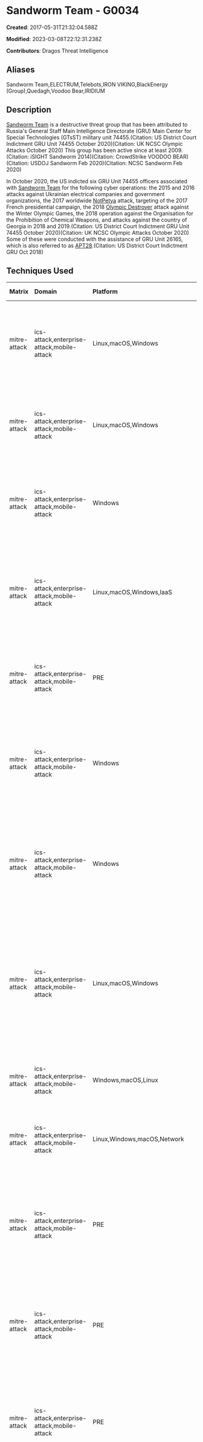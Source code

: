 # Sandworm Team - G0034

**Created**: 2017-05-31T21:32:04.588Z

**Modified**: 2023-03-08T22:12:31.238Z

**Contributors**: Dragos Threat Intelligence

## Aliases

Sandworm Team,ELECTRUM,Telebots,IRON VIKING,BlackEnergy (Group),Quedagh,Voodoo Bear,IRIDIUM

## Description

[Sandworm Team](https://attack.mitre.org/groups/G0034) is a destructive threat group that has been attributed to Russia's General Staff Main Intelligence Directorate (GRU) Main Center for Special Technologies (GTsST) military unit 74455.(Citation: US District Court Indictment GRU Unit 74455 October 2020)(Citation: UK NCSC Olympic Attacks October 2020) This group has been active since at least 2009.(Citation: iSIGHT Sandworm 2014)(Citation: CrowdStrike VOODOO BEAR)(Citation: USDOJ Sandworm Feb 2020)(Citation: NCSC Sandworm Feb 2020)

In October 2020, the US indicted six GRU Unit 74455 officers associated with [Sandworm Team](https://attack.mitre.org/groups/G0034) for the following cyber operations: the 2015 and 2016 attacks against Ukrainian electrical companies and government organizations, the 2017 worldwide [NotPetya](https://attack.mitre.org/software/S0368) attack, targeting of the 2017 French presidential campaign, the 2018 [Olympic Destroyer](https://attack.mitre.org/software/S0365) attack against the Winter Olympic Games, the 2018 operation against the Organisation for the Prohibition of Chemical Weapons, and attacks against the country of Georgia in 2018 and 2019.(Citation: US District Court Indictment GRU Unit 74455 October 2020)(Citation: UK NCSC Olympic Attacks October 2020) Some of these were conducted with the assistance of GRU Unit 26165, which is also referred to as [APT28](https://attack.mitre.org/groups/G0007).(Citation: US District Court Indictment GRU Oct 2018)

## Techniques Used

|Matrix|Domain|Platform|Technique ID|Technique Name|Use|
| :---| :---| :---| :---| :---| :---|
|mitre-attack|ics-attack,enterprise-attack,mobile-attack|Linux,macOS,Windows|T1072|Software Deployment Tools|[Sandworm Team](https://attack.mitre.org/groups/G0034) has used the commercially available tool RemoteExec for agentless remote code execution.(Citation: Microsoft Prestige ransomware October 2022)|
|mitre-attack|ics-attack,enterprise-attack,mobile-attack|Linux,macOS,Windows|T1027.010|Command Obfuscation|[Sandworm Team](https://attack.mitre.org/groups/G0034) has used ROT13 encoding, AES encryption and compression with the zlib library for their Python-based backdoor.(Citation: ESET Telebots Dec 2016)|
|mitre-attack|ics-attack,enterprise-attack,mobile-attack|Windows|T1003.003|NTDS|[Sandworm Team](https://attack.mitre.org/groups/G0034) has used `ntdsutil.exe` to back up the Active Directory database, likely for credential access.(Citation: Microsoft Prestige ransomware October 2022)|
|mitre-attack|ics-attack,enterprise-attack,mobile-attack|Linux,macOS,Windows,IaaS|T1486|Data Encrypted for Impact|[Sandworm Team](https://attack.mitre.org/groups/G0034) has used [Prestige](https://attack.mitre.org/software/S1058) ransomware to encrypt data at targeted organizations in transportation and related logistics industries in Ukraine and Poland.(Citation: Microsoft Prestige ransomware October 2022)|
|mitre-attack|ics-attack,enterprise-attack,mobile-attack|PRE|T1584.005|Botnet|[Sandworm Team](https://attack.mitre.org/groups/G0034) has used a large-scale botnet to target Small Office/Home Office (SOHO) network devices.(Citation: NCSC Cyclops Blink February 2022)|
|mitre-attack|ics-attack,enterprise-attack,mobile-attack|Windows|T1047|Windows Management Instrumentation|[Sandworm Team](https://attack.mitre.org/groups/G0034) has used [Impacket](https://attack.mitre.org/software/S0357)’s WMIexec module for remote code execution and VBScript to run WMI queries.(Citation: Dragos Crashoverride 2018)(Citation: Microsoft Prestige ransomware October 2022)|
|mitre-attack|ics-attack,enterprise-attack,mobile-attack|Windows|T1021.002|SMB/Windows Admin Shares|[Sandworm Team](https://attack.mitre.org/groups/G0034) has copied payloads to the `ADMIN$` share of remote systems and run <code>net use</code> to connect to network shares.(Citation: Dragos Crashoverride 2018)(Citation: Microsoft Prestige ransomware October 2022)|
|mitre-attack|ics-attack,enterprise-attack,mobile-attack|Linux,macOS,Windows|T1570|Lateral Tool Transfer|[Sandworm Team](https://attack.mitre.org/groups/G0034) has used `move` to transfer files to a network share and has copied payloads--such as [Prestige](https://attack.mitre.org/software/S1058) ransomware--to an Active Directory Domain Controller and distributed via the Default Domain Group Policy Object.(Citation: Dragos Crashoverride 2018)(Citation: Microsoft Prestige ransomware October 2022) |
|mitre-attack|ics-attack,enterprise-attack,mobile-attack|Windows,macOS,Linux|T1136.002|Domain Account|[Sandworm Team](https://attack.mitre.org/groups/G0034) has created new domain accounts on an ICS access server.(Citation: Dragos Crashoverride 2018)|
|mitre-attack|ics-attack,enterprise-attack,mobile-attack|Linux,Windows,macOS,Network|T1505.003|Web Shell|[Sandworm Team](https://attack.mitre.org/groups/G0034) has used webshells including [P.A.S. Webshell](https://attack.mitre.org/software/S0598) to maintain access to victim networks.(Citation: ANSSI Sandworm January 2021)|
|mitre-attack|ics-attack,enterprise-attack,mobile-attack|PRE|T1589.002|Email Addresses|[Sandworm Team](https://attack.mitre.org/groups/G0034) has obtained valid emails addresses while conducting research against target organizations that were subsequently used in spearphishing campaigns.(Citation: US District Court Indictment GRU Unit 74455 October 2020)|
|mitre-attack|ics-attack,enterprise-attack,mobile-attack|PRE|T1589.003|Employee Names|[Sandworm Team](https://attack.mitre.org/groups/G0034)'s research of potential victim organizations included the identification and collection of employee information.(Citation: US District Court Indictment GRU Unit 74455 October 2020)|
|mitre-attack|ics-attack,enterprise-attack,mobile-attack|PRE|T1598.003|Spearphishing Link|[Sandworm Team](https://attack.mitre.org/groups/G0034) has crafted spearphishing emails with hyperlinks designed to trick unwitting recipients into revealing their account credentials.(Citation: US District Court Indictment GRU Unit 74455 October 2020)|
|mitre-attack|ics-attack,enterprise-attack,mobile-attack|PRE|T1592.002|Software|[Sandworm Team](https://attack.mitre.org/groups/G0034) has researched software code to enable supply-chain operations, most notably for the 2017 [NotPetya](https://attack.mitre.org/software/S0368) attack. [Sandworm Team](https://attack.mitre.org/groups/G0034) also collected a list of computers using specific software as part of its targeting efforts.(Citation: US District Court Indictment GRU Unit 74455 October 2020)|
|mitre-attack|ics-attack,enterprise-attack,mobile-attack|PRE|T1593|Search Open Websites/Domains|[Sandworm Team](https://attack.mitre.org/groups/G0034) researched Ukraine's unique legal entity identifier (called an "EDRPOU" number), including running queries on the EDRPOU website, in preparation for the [NotPetya](https://attack.mitre.org/software/S0368) attack. [Sandworm Team](https://attack.mitre.org/groups/G0034) has also researched third-party websites to help it craft credible spearphishing emails.(Citation: US District Court Indictment GRU Unit 74455 October 2020)|
|mitre-attack|ics-attack,enterprise-attack,mobile-attack|Linux,macOS,Windows,Network|T1005|Data from Local System|[Sandworm Team](https://attack.mitre.org/groups/G0034) has exfiltrated internal documents, files, and other data from compromised hosts.(Citation: US District Court Indictment GRU Unit 74455 October 2020)|
|mitre-attack|ics-attack,enterprise-attack,mobile-attack|Linux,macOS,Windows,Network|T1033|System Owner/User Discovery|[Sandworm Team](https://attack.mitre.org/groups/G0034) has collected the username from a compromised host.(Citation: US District Court Indictment GRU Unit 74455 October 2020)|
|mitre-attack|ics-attack,enterprise-attack,mobile-attack|Linux,macOS,Windows,Network|T1083|File and Directory Discovery|[Sandworm Team](https://attack.mitre.org/groups/G0034) has enumerated files on a compromised host.(Citation: US District Court Indictment GRU Unit 74455 October 2020)(Citation: Dragos Crashoverride 2018)|
|mitre-attack|ics-attack,enterprise-attack,mobile-attack|PRE|T1591.002|Business Relationships|In preparation for its attack against the 2018 Winter Olympics, [Sandworm Team](https://attack.mitre.org/groups/G0034) conducted online research of partner organizations listed on an official PyeongChang Olympics partnership site.(Citation: US District Court Indictment GRU Unit 74455 October 2020)|
|mitre-attack|ics-attack,enterprise-attack,mobile-attack|PRE|T1595.002|Vulnerability Scanning|[Sandworm Team](https://attack.mitre.org/groups/G0034) has scanned network infrastructure for vulnerabilities as part of its operational planning.(Citation: US District Court Indictment GRU Unit 74455 October 2020)|
|mitre-attack|ics-attack,enterprise-attack,mobile-attack|PRE|T1588.006|Vulnerabilities|In 2017, [Sandworm Team](https://attack.mitre.org/groups/G0034) conducted technical research related to vulnerabilities associated with websites used by the Korean Sport and Olympic Committee, a Korean power company, and a Korean airport.(Citation: US District Court Indictment GRU Unit 74455 October 2020)|
|mitre-attack|ics-attack,enterprise-attack,mobile-attack|PRE|T1588.002|Tool|[Sandworm Team](https://attack.mitre.org/groups/G0034) has acquired open-source tools for their operations, including [Invoke-PSImage](https://attack.mitre.org/software/S0231), which was used to establish an encrypted channel from a compromised host to [Sandworm Team](https://attack.mitre.org/groups/G0034)'s C2 server in preparation for the 2018 Winter Olympics attack, as well as [Impacket](https://attack.mitre.org/software/S0357) and RemoteExec, which were used in their 2022 [Prestige](https://attack.mitre.org/software/S1058) operations.(Citation: US District Court Indictment GRU Unit 74455 October 2020)(Citation: Microsoft Prestige ransomware October 2022)|
|mitre-attack|ics-attack,enterprise-attack,mobile-attack|Windows|T1059.001|PowerShell|[Sandworm Team](https://attack.mitre.org/groups/G0034) has used PowerShell scripts to run a credential harvesting tool in memory to evade defenses.(Citation: US District Court Indictment GRU Unit 74455 October 2020)(Citation: Dragos Crashoverride 2018) |
|mitre-attack|ics-attack,enterprise-attack,mobile-attack|Windows,IaaS,Linux,macOS,Network|T1049|System Network Connections Discovery|[Sandworm Team](https://attack.mitre.org/groups/G0034) had gathered user, IP address, and server data related to RDP sessions on a compromised host. It has also accessed network diagram files useful for understanding how a host's network was configured.(Citation: US District Court Indictment GRU Unit 74455 October 2020)(Citation: Dragos Crashoverride 2018) |
|mitre-attack|ics-attack,enterprise-attack,mobile-attack|Linux,macOS,Windows|T1078.002|Domain Accounts|[Sandworm Team](https://attack.mitre.org/groups/G0034) has used stolen credentials to access administrative accounts within the domain.(Citation: US District Court Indictment GRU Unit 74455 October 2020)(Citation: Microsoft Prestige ransomware October 2022)|
|mitre-attack|ics-attack,enterprise-attack,mobile-attack|PRE|T1594|Search Victim-Owned Websites|[Sandworm Team](https://attack.mitre.org/groups/G0034) has conducted research against potential victim websites as part of its operational planning.(Citation: US District Court Indictment GRU Unit 74455 October 2020)|
|mitre-attack|ics-attack,enterprise-attack,mobile-attack|Windows,IaaS,Linux,macOS|T1491.002|External Defacement|[Sandworm Team](https://attack.mitre.org/groups/G0034) defaced approximately 15,000 websites belonging to Georgian government, non-government, and private sector organizations in 2019.(Citation: US District Court Indictment GRU Unit 74455 October 2020)(Citation: UK NCSC Olympic Attacks October 2020)|
|mitre-attack|ics-attack,enterprise-attack,mobile-attack|PRE|T1590.001|Domain Properties|[Sandworm Team](https://attack.mitre.org/groups/G0034) conducted technical reconnaissance of the Parliament of Georgia's official internet domain prior to its 2019 attack.(Citation: US District Court Indictment GRU Unit 74455 October 2020)|
|mitre-attack|ics-attack,enterprise-attack,mobile-attack|Windows,Azure AD,Office 365,SaaS,IaaS,Linux,macOS,Google Workspace,Containers|T1499|Endpoint Denial of Service|[Sandworm Team](https://attack.mitre.org/groups/G0034) temporarily disrupted service to Georgian government, non-government, and private sector websites after compromising a Georgian web hosting provider in 2019.(Citation: US District Court Indictment GRU Unit 74455 October 2020)|
|mitre-attack|ics-attack,enterprise-attack,mobile-attack|PRE|T1583.004|Server|[Sandworm Team](https://attack.mitre.org/groups/G0034) has leased servers from resellers instead of leasing infrastructure directly from hosting companies to enable its operations.(Citation: US District Court Indictment GRU Unit 74455 October 2020)|
|mitre-attack|ics-attack,enterprise-attack,mobile-attack|PRE|T1583.001|Domains|[Sandworm Team](https://attack.mitre.org/groups/G0034) has registered domain names and created URLs that are often designed to mimic or spoof legitimate websites, such as email login pages, online file sharing and storage websites, and password reset pages.(Citation: US District Court Indictment GRU Unit 74455 October 2020)|
|mitre-attack|ics-attack,enterprise-attack,mobile-attack|Linux,macOS,Windows,Office 365,SaaS,Google Workspace|T1566.002|Spearphishing Link|[Sandworm Team](https://attack.mitre.org/groups/G0034) has crafted phishing emails containing malicious hyperlinks.(Citation: US District Court Indictment GRU Unit 74455 October 2020)|
|mitre-attack|ics-attack,enterprise-attack,mobile-attack|Linux,macOS,Windows|T1204.001|Malicious Link|[Sandworm Team](https://attack.mitre.org/groups/G0034) has tricked unwitting recipients into clicking on malicious hyperlinks within emails crafted to resemble trustworthy senders.(Citation: US District Court Indictment GRU Unit 74455 October 2020)|
|mitre-attack|ics-attack,enterprise-attack,mobile-attack|Windows,SaaS,IaaS,Linux,macOS,Office 365|T1199|Trusted Relationship|[Sandworm Team](https://attack.mitre.org/groups/G0034) has used dedicated network connections from one victim organization to gain unauthorized access to a separate organization.(Citation: US District Court Indictment GRU Unit 74455 October 2020)|
|mitre-attack|ics-attack,enterprise-attack,mobile-attack|PRE|T1585.002|Email Accounts|[Sandworm Team](https://attack.mitre.org/groups/G0034) has created email accounts that mimic legitimate organizations for its spearphishing operations.(Citation: US District Court Indictment GRU Unit 74455 October 2020)|
|mitre-attack|ics-attack,enterprise-attack,mobile-attack|PRE|T1585.001|Social Media Accounts|[Sandworm Team](https://attack.mitre.org/groups/G0034) has established social media accounts to disseminate victim internal-only documents and other sensitive data.(Citation: US District Court Indictment GRU Unit 74455 October 2020)|
|mitre-attack|ics-attack,enterprise-attack,mobile-attack|PRE|T1587.001|Malware|[Sandworm Team](https://attack.mitre.org/groups/G0034) has developed malware for its operations, including malicious mobile applications and destructive malware such as [NotPetya](https://attack.mitre.org/software/S0368) and [Olympic Destroyer](https://attack.mitre.org/software/S0365).(Citation: US District Court Indictment GRU Unit 74455 October 2020)|
|mitre-attack|ics-attack,enterprise-attack,mobile-attack|Linux,macOS,Windows,Network|T1018|Remote System Discovery|[Sandworm Team](https://attack.mitre.org/groups/G0034) has used a tool to query Active Directory using LDAP, discovering information about computers listed in AD.(Citation: ESET Telebots Dec 2016)(Citation: Dragos Crashoverride 2018) |
|mitre-attack|ics-attack,enterprise-attack,mobile-attack|Windows,Office 365,Google Workspace|T1087.003|Email Account|[Sandworm Team](https://attack.mitre.org/groups/G0034) used malware to enumerate email settings, including usernames and passwords, from the M.E.Doc application.(Citation: ESET Telebots July 2017)	|
|mitre-attack|ics-attack,enterprise-attack,mobile-attack|Windows,IaaS,Linux,macOS,Network|T1082|System Information Discovery|[Sandworm Team](https://attack.mitre.org/groups/G0034) used a backdoor to enumerate information about the infected system's operating system.(Citation: ESET Telebots July 2017)(Citation: US District Court Indictment GRU Unit 74455 October 2020)	|
|mitre-attack|ics-attack,enterprise-attack,mobile-attack|Windows|T1218.011|Rundll32|[Sandworm Team](https://attack.mitre.org/groups/G0034) used a backdoor which could execute a supplied DLL using rundll32.exe.(Citation: ESET Telebots July 2017)	|
|mitre-attack|ics-attack,enterprise-attack,mobile-attack|Linux,macOS,Windows|T1195.002|Compromise Software Supply Chain|[Sandworm Team](https://attack.mitre.org/groups/G0034) has distributed [NotPetya](https://attack.mitre.org/software/S0368) by compromising the legitimate Ukrainian accounting software M.E.Doc and replacing a legitimate software update with a malicious one.(Citation: Secureworks NotPetya June 2017)(Citation: ESET Telebots June 2017)(Citation: US District Court Indictment GRU Unit 74455 October 2020)|
|mitre-attack|ics-attack,enterprise-attack,mobile-attack|Linux,macOS,Windows|T1571|Non-Standard Port|[Sandworm Team](https://attack.mitre.org/groups/G0034) has used port 6789 to accept connections on the group's SSH server.(Citation: ESET BlackEnergy Jan 2016)|
|mitre-attack|ics-attack,enterprise-attack,mobile-attack|Linux,Windows,macOS|T1219|Remote Access Software|[Sandworm Team](https://attack.mitre.org/groups/G0034) has used remote administration tools or remote industrial control system client software for execution and to maliciously release electricity breakers.(Citation: US-CERT Ukraine Feb 2016)(Citation: Microsoft Prestige ransomware October 2022)|
|mitre-attack|ics-attack,enterprise-attack,mobile-attack|Windows,Linux,Containers,macOS|T1133|External Remote Services|[Sandworm Team](https://attack.mitre.org/groups/G0034) has used Dropbear SSH with a hardcoded backdoor password to maintain persistence within the target network. [Sandworm Team](https://attack.mitre.org/groups/G0034) has also used VPN tunnels established in legitimate software company infrastructure to gain access to internal networks of that software company's users.(Citation: ESET BlackEnergy Jan 2016)(Citation: ESET Telebots June 2017)(Citation: ANSSI Sandworm January 2021)|
|mitre-attack|ics-attack,enterprise-attack,mobile-attack|Windows,macOS,Linux|T1059.005|Visual Basic|[Sandworm Team](https://attack.mitre.org/groups/G0034) has created VBScripts to run an SSH server.(Citation: ESET BlackEnergy Jan 2016)(Citation: ESET Telebots Dec 2016)(Citation: ESET Telebots June 2017)(Citation: Dragos Crashoverride 2018) |
|mitre-attack|ics-attack,enterprise-attack,mobile-attack|Windows,Azure AD,Office 365,SaaS,IaaS,Linux,macOS,Google Workspace,Containers,Network|T1078|Valid Accounts|[Sandworm Team](https://attack.mitre.org/groups/G0034) have used previously acquired legitimate credentials prior to attacks.(Citation: US-CERT Ukraine Feb 2016)|
|mitre-attack|ics-attack,enterprise-attack,mobile-attack|Linux,macOS,Windows,Network|T1561.002|Disk Structure Wipe|[Sandworm Team](https://attack.mitre.org/groups/G0034) has used the [BlackEnergy](https://attack.mitre.org/software/S0089) KillDisk component to corrupt the infected system's master boot record.(Citation: US-CERT Ukraine Feb 2016)(Citation: ESET Telebots June 2017)|
|mitre-attack|ics-attack,enterprise-attack,mobile-attack|Windows,IaaS,Linux,macOS|T1485|Data Destruction|[Sandworm Team](https://attack.mitre.org/groups/G0034) has used the [BlackEnergy](https://attack.mitre.org/software/S0089) KillDisk component to overwrite files on Windows-based Human-Machine Interfaces. (Citation: US-CERT Ukraine Feb 2016)(Citation: ESET Telebots June 2017)|
|mitre-attack|ics-attack,enterprise-attack,mobile-attack|Linux,macOS,Windows|T1204.002|Malicious File|[Sandworm Team](https://attack.mitre.org/groups/G0034) has tricked unwitting recipients into clicking on spearphishing attachments and enabling malicious macros embedded within files.(Citation: ESET Telebots Dec 2016)(Citation: US District Court Indictment GRU Unit 74455 October 2020)|
|mitre-attack|ics-attack,enterprise-attack,mobile-attack|Linux,macOS,Windows,Containers|T1036.005|Match Legitimate Name or Location|[Sandworm Team](https://attack.mitre.org/groups/G0034) has avoided detection by naming a malicious binary explorer.exe.(Citation: ESET Telebots Dec 2016)(Citation: US District Court Indictment GRU Unit 74455 October 2020)|
|mitre-attack|ics-attack,enterprise-attack,mobile-attack|Linux,macOS,Windows|T1102.002|Bidirectional Communication|[Sandworm Team](https://attack.mitre.org/groups/G0034) has used the Telegram Bot API from Telegram Messenger to send and receive commands to its Python backdoor. [Sandworm Team](https://attack.mitre.org/groups/G0034) also used legitimate M.E.Doc software update check requests for sending and receiving commands and hosted malicious payloads on putdrive.com.(Citation: ESET Telebots Dec 2016)(Citation: ESET Telebots June 2017)|
|mitre-attack|ics-attack,enterprise-attack,mobile-attack|Linux,macOS,Windows|T1105|Ingress Tool Transfer|[Sandworm Team](https://attack.mitre.org/groups/G0034) has pushed additional malicious tools onto an infected system to steal user credentials, move laterally, and destroy data.(Citation: ESET Telebots Dec 2016)(Citation: US District Court Indictment GRU Unit 74455 October 2020)|
|mitre-attack|ics-attack,enterprise-attack,mobile-attack|Linux,macOS,Windows|T1555.003|Credentials from Web Browsers|[Sandworm Team](https://attack.mitre.org/groups/G0034)'s CredRaptor tool can collect saved passwords from various internet browsers.(Citation: ESET Telebots Dec 2016)|
|mitre-attack|ics-attack,enterprise-attack,mobile-attack|Windows|T1003.001|LSASS Memory|[Sandworm Team](https://attack.mitre.org/groups/G0034) has used its plainpwd tool, a modified version of [Mimikatz](https://attack.mitre.org/software/S0002), and comsvcs.dll to dump Windows credentials from system memory.(Citation: ESET Telebots Dec 2016)(Citation: ESET Telebots June 2017)(Citation: Microsoft Prestige ransomware October 2022)	|
|mitre-attack|ics-attack,enterprise-attack,mobile-attack|Windows,macOS,Linux,Network|T1056.001|Keylogging|[Sandworm Team](https://attack.mitre.org/groups/G0034) has used a keylogger to capture keystrokes by using the SetWindowsHookEx function.(Citation: ESET Telebots Dec 2016)	|
|mitre-attack|ics-attack,enterprise-attack,mobile-attack|Linux,macOS,Windows,Network,IaaS|T1040|Network Sniffing|[Sandworm Team](https://attack.mitre.org/groups/G0034) has used intercepter-NG to sniff passwords in network traffic.(Citation: ESET Telebots Dec 2016)	|
|mitre-attack|ics-attack,enterprise-attack,mobile-attack|Linux,macOS,Windows|T1087.002|Domain Account|[Sandworm Team](https://attack.mitre.org/groups/G0034) has used a tool to query Active Directory using LDAP, discovering information about usernames listed in AD.(Citation: ESET Telebots Dec 2016)	|
|mitre-attack|ics-attack,enterprise-attack,mobile-attack|Linux,macOS,Windows|T1041|Exfiltration Over C2 Channel|[Sandworm Team](https://attack.mitre.org/groups/G0034) has sent system information to its C2 server using HTTP.(Citation: ESET Telebots Dec 2016)	|
|mitre-attack|ics-attack,enterprise-attack,mobile-attack|Windows,Linux,macOS|T1140|Deobfuscate/Decode Files or Information|[Sandworm Team](https://attack.mitre.org/groups/G0034)'s VBS backdoor can decode Base64-encoded data and save it to the %TEMP% folder. The group also decrypted received information using the Triple DES algorithm and decompresses it using GZip.(Citation: ESET Telebots Dec 2016)(Citation: ESET Telebots July 2017)|
|mitre-attack|ics-attack,enterprise-attack,mobile-attack|Linux,macOS,Windows|T1070.004|File Deletion|[Sandworm Team](https://attack.mitre.org/groups/G0034) has used backdoors that can delete files used in an attack from an infected system.(Citation: ESET Telebots Dec 2016)(Citation: ESET Telebots July 2017)|
|mitre-attack|ics-attack,enterprise-attack,mobile-attack|Linux,macOS,Windows|T1071.001|Web Protocols|[Sandworm Team](https://attack.mitre.org/groups/G0034)'s BCS-server tool connects to the designated C2 server via HTTP.(Citation: ESET Telebots Dec 2016)	|
|mitre-attack|ics-attack,enterprise-attack,mobile-attack|Linux,macOS,Windows,Network|T1090|Proxy|[Sandworm Team](https://attack.mitre.org/groups/G0034)'s BCS-server tool can create an internal proxy server to redirect traffic from the adversary-controlled C2 to internal servers which may not be connected to the internet, but are interconnected locally.(Citation: ESET Telebots Dec 2016)	|
|mitre-attack|ics-attack,enterprise-attack,mobile-attack|Linux,macOS,Windows|T1132.001|Standard Encoding|[Sandworm Team](https://attack.mitre.org/groups/G0034)'s BCS-server tool uses base64 encoding and HTML tags for the communication traffic between the C2 server.(Citation: ESET Telebots Dec 2016)	|
|mitre-attack|ics-attack,enterprise-attack,mobile-attack|Linux,Windows,macOS|T1203|Exploitation for Client Execution|[Sandworm Team](https://attack.mitre.org/groups/G0034) has exploited vulnerabilities in Microsoft PowerPoint via OLE objects (CVE-2014-4114) and Microsoft Word via crafted TIFF images (CVE-2013-3906).(Citation: iSight Sandworm Oct 2014)(Citation: TrendMicro Sandworm October 2014)(Citation: McAfee Sandworm November 2013)|
|mitre-attack|ics-attack,enterprise-attack,mobile-attack|macOS,Windows,Linux|T1566.001|Spearphishing Attachment|[Sandworm Team](https://attack.mitre.org/groups/G0034) has delivered malicious Microsoft Office attachments via spearphishing emails.(Citation: iSight Sandworm Oct 2014)(Citation: US-CERT Ukraine Feb 2016)(Citation: ESET Telebots Dec 2016)(Citation: US District Court Indictment GRU Unit 74455 October 2020)|
|mitre-attack|ics-attack,enterprise-attack,mobile-attack|Linux,macOS,Windows|T1027|Obfuscated Files or Information|[Sandworm Team](https://attack.mitre.org/groups/G0034) has used Base64 encoding within malware variants.(Citation: iSight Sandworm Oct 2014)|
|mitre-attack|ics-attack,enterprise-attack,mobile-attack|Control Server,Data Historian,Engineering Workstation,Field Controller/RTU/PLC/IED,Human-Machine Interface,Input/Output Server,Safety Instrumented System/Protection Relay|T0859|Valid Accounts|In the Ukraine 2015 Incident, [Sandworm Team](https://attack.mitre.org/groups/G0034) used the credentials of valid accounts to interact with client applications and access employee workstations hosting HMI applications. (Citation: Electricity Information Sharing and Analysis Center; SANS Industrial Control Systems March 2016)(Citation: Dragos)|
|mitre-attack|ics-attack,enterprise-attack,mobile-attack|None|T0884|Connection Proxy|[Sandworm Team](https://attack.mitre.org/groups/G0034) establishes an internal proxy prior to the installation of backdoors within the network. (Citation: Dragos Inc. June 2017)|
|mitre-attack|ics-attack,enterprise-attack,mobile-attack|Engineering Workstation,Human-Machine Interface,Control Server,Data Historian|T0865|Spearphishing Attachment|In the Ukraine 2015 incident, [Sandworm Team](https://attack.mitre.org/groups/G0034) sent spearphishing attachments to three energy distribution companies containing malware to gain access to victim systems. (Citation: UNITED STATES DISTRICT COURT WESTERN DISTRICT OF PENNSYLVANIA October 2020)|
|mitre-attack|ics-attack,enterprise-attack,mobile-attack|Safety Instrumented System/Protection Relay,Field Controller/RTU/PLC/IED,Input/Output Server|T0857|System Firmware|In the Ukraine 2015 Incident, [Sandworm Team](https://attack.mitre.org/groups/G0034) developed and used malicious firmware to render communication devices inoperable. (Citation: Electricity Information Sharing and Analysis Center; SANS Industrial Control Systems March 2016)|
|mitre-attack|ics-attack,enterprise-attack,mobile-attack|Field Controller/RTU/PLC/IED,Device Configuration/Parameters|T0803|Block Command Message|In the Ukraine 2015 Incident, [Sandworm Team](https://attack.mitre.org/groups/G0034) blocked command messages by using malicious firmware to render communication devices inoperable. (Citation: Electricity Information Sharing and Analysis Center; SANS Industrial Control Systems March 2016)|
|mitre-attack|ics-attack,enterprise-attack,mobile-attack|Field Controller/RTU/PLC/IED|T0816|Device Restart/Shutdown|In the 2015 attack on the Ukrainian power grid, the [Sandworm Team](https://attack.mitre.org/groups/G0034) scheduled disconnects of uninterruptable power supply (UPS) systems so that when power was disconnected from the substations, the devices would shut down and service could not be recovered. (Citation: Electricity Information Sharing and Analysis Center; SANS Industrial Control Systems March 2016)|
|mitre-attack|ics-attack,enterprise-attack,mobile-attack|Human-Machine Interface|T0823|Graphical User Interface|In the Ukraine 2015 Incident, [Sandworm Team](https://attack.mitre.org/groups/G0034) utilized HMI GUIs in the SCADA environment to open breakers. (Citation: Electricity Information Sharing and Analysis Center; SANS Industrial Control Systems March 2016)|
|mitre-attack|ics-attack,enterprise-attack,mobile-attack|Field Controller/RTU/PLC/IED|T0855|Unauthorized Command Message|In the Ukraine 2015 Incident, [Sandworm Team](https://attack.mitre.org/groups/G0034) issued unauthorized commands to substation breakers after gaining control of operator workstations and accessing a distribution management system (DMS) client application. (Citation: Electricity Information Sharing and Analysis Center; SANS Industrial Control Systems March 2016)|
|mitre-attack|ics-attack,enterprise-attack,mobile-attack|Control Server,Input/Output Server|T0822|External Remote Services|In the Ukraine 2015 Incident, [Sandworm Team](https://attack.mitre.org/groups/G0034) harvested VPN worker credentials and used them to remotely log into control system networks. (Citation: Electricity Information Sharing and Analysis Center; SANS Industrial Control Systems March 2016) (Citation: Zetter, Kim March 2016) (Citation: ICS-CERT February 2016) (Citation: John Hultquist January 2016)|
|mitre-attack|ics-attack,enterprise-attack,mobile-attack|Field Controller/RTU/PLC/IED,Input/Output Server,Device Configuration/Parameters|T0804|Block Reporting Message|In the Ukraine 2015 Incident, [Sandworm Team](https://attack.mitre.org/groups/G0034) blocked reporting messages by using malicious firmware to render communication devices inoperable. (Citation: Electricity Information Sharing and Analysis Center; SANS Industrial Control Systems March 2016)|
|mitre-attack|ics-attack,enterprise-attack,mobile-attack|Human-Machine Interface|T0819|Exploit Public-Facing Application|[Sandworm Team](https://attack.mitre.org/groups/G0034) actors exploited vulnerabilities in GE's Cimplicity HMI and Advantech/Broadwin WebAccess HMI software which had been directly exposed to the internet. (Citation: ICS-CERT December 2014) (Citation: ICS CERT September 2018)|
|mitre-attack|ics-attack,enterprise-attack,mobile-attack|Control Server,Data Historian,Field Controller/RTU/PLC/IED,Human-Machine Interface,Input/Output Server|T0807|Command-Line Interface|[Sandworm Team](https://attack.mitre.org/groups/G0034) uses the MS-SQL server xp_cmdshell command, and PowerShell to execute commands. (Citation: Dragos October 2018)|
